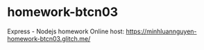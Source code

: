 # homework-btcn03
Express - Nodejs homework
Online host: https://minhluannguyen-homework-btcn03.glitch.me/
